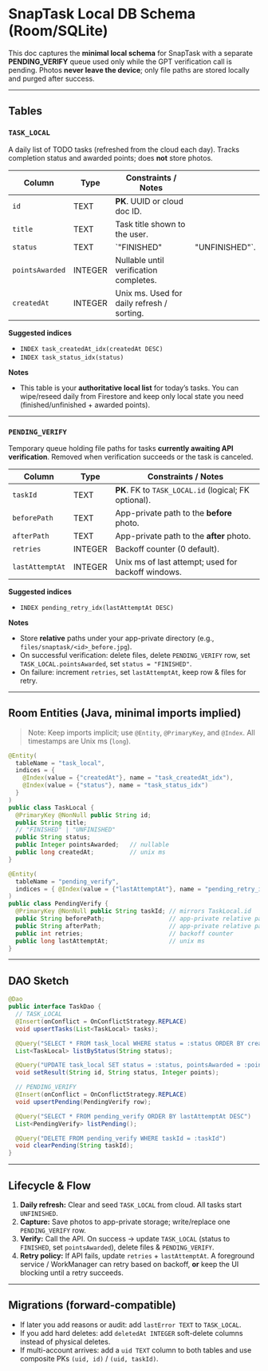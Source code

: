# SnapTask Local DB Schema (Room/SQLite)

This doc captures the **minimal local schema** for SnapTask with a separate **PENDING_VERIFY** queue used only while the GPT verification call is pending. Photos **never leave the device**; only file paths are stored locally and purged after success.

---

## Tables

### `TASK_LOCAL`

A daily list of TODO tasks (refreshed from the cloud each day). Tracks completion status and awarded points; does **not** store photos.

| Column          | Type    | Constraints / Notes                        |                |
| --------------- | ------- | ------------------------------------------ | -------------- |
| `id`            | TEXT    | **PK**. UUID or cloud doc ID.              |                |
| `title`         | TEXT    | Task title shown to the user.              |                |
| `status`        | TEXT    | `"FINISHED"                                | "UNFINISHED"`. |
| `pointsAwarded` | INTEGER | Nullable until verification completes.     |                |
| `createdAt`     | INTEGER | Unix ms. Used for daily refresh / sorting. |                |

**Suggested indices**

* `INDEX task_createdAt_idx(createdAt DESC)`
* `INDEX task_status_idx(status)`

**Notes**

* This table is your **authoritative local list** for today’s tasks. You can wipe/reseed daily from Firestore and keep only local state you need (finished/unfinished + awarded points).

---

### `PENDING_VERIFY`

Temporary queue holding file paths for tasks **currently awaiting API verification**. Removed when verification succeeds or the task is canceled.

| Column          | Type    | Constraints / Notes                                   |
| --------------- | ------- | ----------------------------------------------------- |
| `taskId`        | TEXT    | **PK**. FK to `TASK_LOCAL.id` (logical; FK optional). |
| `beforePath`    | TEXT    | App-private path to the **before** photo.             |
| `afterPath`     | TEXT    | App-private path to the **after** photo.              |
| `retries`       | INTEGER | Backoff counter (0 default).                          |
| `lastAttemptAt` | INTEGER | Unix ms of last attempt; used for backoff windows.    |

**Suggested indices**

* `INDEX pending_retry_idx(lastAttemptAt DESC)`

**Notes**

* Store **relative** paths under your app-private directory (e.g., `files/snaptask/<id>_before.jpg`).
* On successful verification: delete files, delete `PENDING_VERIFY` row, set `TASK_LOCAL.pointsAwarded`, set `status = "FINISHED"`.
* On failure: increment `retries`, set `lastAttemptAt`, keep row & files for retry.

---

## Room Entities (Java, minimal imports implied)

> Note: Keep imports implicit; use `@Entity`, `@PrimaryKey`, and `@Index`. All timestamps are Unix ms (`long`).

```java
@Entity(
  tableName = "task_local",
  indices = {
    @Index(value = {"createdAt"}, name = "task_createdAt_idx"),
    @Index(value = {"status"}, name = "task_status_idx")
  }
)
public class TaskLocal {
  @PrimaryKey @NonNull public String id;
  public String title;
  // "FINISHED" | "UNFINISHED"
  public String status;
  public Integer pointsAwarded;   // nullable
  public long createdAt;          // unix ms
}
```

```java
@Entity(
  tableName = "pending_verify",
  indices = { @Index(value = {"lastAttemptAt"}, name = "pending_retry_idx") }
)
public class PendingVerify {
  @PrimaryKey @NonNull public String taskId; // mirrors TaskLocal.id
  public String beforePath;                  // app-private relative path
  public String afterPath;                   // app-private relative path
  public int retries;                        // backoff counter
  public long lastAttemptAt;                 // unix ms
}
```

---

## DAO Sketch

```java
@Dao
public interface TaskDao {
  // TASK_LOCAL
  @Insert(onConflict = OnConflictStrategy.REPLACE)
  void upsertTasks(List<TaskLocal> tasks);

  @Query("SELECT * FROM task_local WHERE status = :status ORDER BY createdAt DESC")
  List<TaskLocal> listByStatus(String status);

  @Query("UPDATE task_local SET status = :status, pointsAwarded = :points WHERE id = :id")
  void setResult(String id, String status, Integer points);

  // PENDING_VERIFY
  @Insert(onConflict = OnConflictStrategy.REPLACE)
  void upsertPending(PendingVerify row);

  @Query("SELECT * FROM pending_verify ORDER BY lastAttemptAt DESC")
  List<PendingVerify> listPending();

  @Query("DELETE FROM pending_verify WHERE taskId = :taskId")
  void clearPending(String taskId);
}
```

---

## Lifecycle & Flow

1. **Daily refresh:** Clear and seed `TASK_LOCAL` from cloud. All tasks start `UNFINISHED`.
2. **Capture:** Save photos to app-private storage; write/replace one `PENDING_VERIFY` row.
3. **Verify:** Call the API. On success → update `TASK_LOCAL` (status to `FINISHED`, set `pointsAwarded`), delete files & `PENDING_VERIFY`.
4. **Retry policy:** If API fails, update `retries` + `lastAttemptAt`. A foreground service / WorkManager can retry based on backoff, **or** keep the UI blocking until a retry succeeds.

---

## Migrations (forward-compatible)

* If later you add reasons or audit: add `lastError TEXT` to `TASK_LOCAL`.
* If you add hard deletes: add `deletedAt INTEGER` soft-delete columns instead of physical deletes.
* If multi-account arrives: add a `uid TEXT` column to both tables and use composite PKs `(uid, id)` / `(uid, taskId)`.
